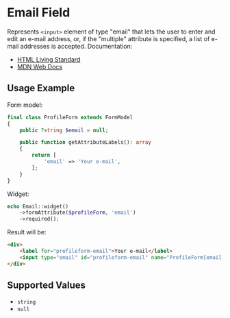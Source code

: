 # Email Field

Represents `<input>` element of type "email" that lets the user to enter and edit an e-mail address, or, if the "multiple"
attribute is specified, a list of e-mail addresses is accepted. Documentation:

- [HTML Living Standard](https://html.spec.whatwg.org/multipage/input.html#email-state-(type=email))
- [MDN Web Docs](https://developer.mozilla.org/docs/Web/HTML/Element/input/email)

## Usage Example

Form model:

```php
final class ProfileForm extends FormModel
{
    public ?string $email = null;

    public function getAttributeLabels(): array
    {
        return [
            'email' => 'Your e-mail',
        ];
    }
}
```

Widget:

```php
echo Email::widget()
    ->formAttribute($profileForm, 'email')
    ->required();
```

Result will be:

```html
<div>
    <label for="profileform-email">Your e-mail</label>
    <input type="email" id="profileform-email" name="ProfileForm[email]" required>
</div>
```

## Supported Values

- `string`
- `null`
